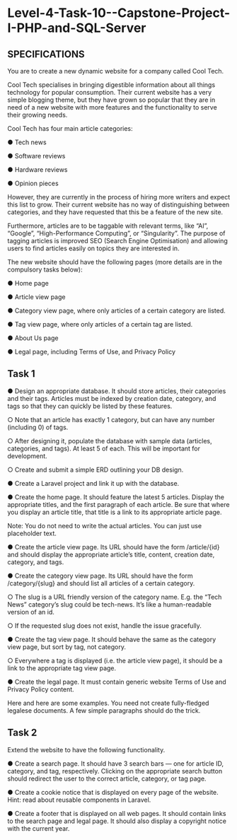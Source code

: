 # Level-4-Task-10--Capstone-Project-I-PHP-and-SQL-Server

## SPECIFICATIONS

You are to create a new dynamic website for a company called Cool Tech. 

Cool Tech specialises in bringing digestible information about all things technology for popular consumption. Their current website has a very simple blogging theme, but they have grown so popular that they are in need of a new website with more features and the functionality to serve their growing needs.

Cool Tech has four main article categories:

● Tech news

● Software reviews

● Hardware reviews

● Opinion pieces

However, they are currently in the process of hiring more writers and expect this list to grow. Their current website has no way of distinguishing between categories, and they have requested that this be a feature of the new site.

Furthermore, articles are to be taggable with relevant terms, like “AI”, “Google”, “High-Performance Computing”, or “Singularity”. The purpose of tagging articles is improved SEO (Search Engine Optimisation) and allowing users to find articles easily on topics they are interested in.

The new website should have the following pages (more details are in the compulsory tasks below):

● Home page

● Article view page

● Category view page, where only articles of a certain category are listed.

● Tag view page, where only articles of a certain tag are listed.

● About Us page

● Legal page, including Terms of Use, and Privacy Policy

## Task 1

● Design an appropriate database. It should store articles, their categories and their tags. Articles must be indexed by creation date, category, and tags so that they can quickly be listed by these features.

○ Note that an article has exactly 1 category, but can have any number (including 0) of tags.

○ After designing it, populate the database with sample data (articles, categories, and tags). At least 5 of each. This will be important for development.

○ Create and submit a simple ERD outlining your DB design.

● Create a Laravel project and link it up with the database.

● Create the home page. It should feature the latest 5 articles. Display the appropriate titles, and the first paragraph of each article. Be sure that where you display an article title, that title is a link to its appropriate article page. 

Note: You do not need to write the actual articles. You can just use placeholder text.

● Create the article view page. Its URL should have the form /article/{id} and should display the appropriate article’s title, content, creation date, category, and tags.

● Create the category view page. Its URL should have the form /category/{slug} and should list all articles of a certain category.

○ The slug is a URL friendly version of the category name. E.g. the “Tech News” category’s slug could be tech-news. It’s like a human-readable version of an id.

○ If the requested slug does not exist, handle the issue gracefully.

● Create the tag view page. It should behave the same as the category view page, but sort by tag, not category.

○ Everywhere a tag is displayed (i.e. the article view page), it should be a link to the appropriate tag view page.

● Create the legal page. It must contain generic website Terms of Use and Privacy Policy content.

Here and here are some examples. You need not create fully-fledged legalese documents. A few simple paragraphs should do the trick.

## Task 2

Extend the website to have the following functionality.

● Create a search page. It should have 3 search bars — one for article ID, category, and tag, respectively. Clicking on the appropriate search button should redirect the user to the correct article, category, or tag page.

● Create a cookie notice that is displayed on every page of the website. Hint: read about reusable components in Laravel.

● Create a footer that is displayed on all web pages. It should contain links to the search page and legal page. It should also display a copyright notice with the current year.
